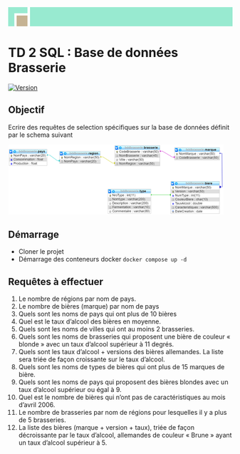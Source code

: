 ![separe](https://github.com/studoo-app/.github/blob/main/profile/studoo-banner-logo.png)
# TD 2 SQL : Base de données Brasserie
[![Version](https://img.shields.io/badge/Version-1.0.0-blue)]()

## Objectif
Ecrire des requêtes de selection spécifiques sur la base de données définit par le schema suivant

![Schema BDD](docs/img.png)

## Démarrage
- Cloner le projet
- Démarrage des conteneurs docker `docker compose up -d`

## Requêtes à effectuer

1.	Le nombre de régions par nom de pays.
2.	Le nombre de bières (marque) par nom de pays
3.	Quels sont les noms de pays qui ont plus de 10 bières
4.	Quel est le taux d’alcool des bières en moyenne.
5.	Quels sont les noms de villes qui ont au moins 2 brasseries.
6.	Quels sont les noms de brasseries qui proposent une bière de couleur « blonde » avec un taux d’alcool supérieur à 11 degrés.
7.	Quels sont les taux d’alcool + versions des bières allemandes. La liste sera triée de façon croissante sur le taux d’alcool.
8.	Quels sont les noms de types de bières qui ont plus de 15 marques de bière.
9.	Quels sont les noms de pays qui proposent des bières blondes avec un taux d’alcool supérieur ou égal à 9.
10.	Quel est le nombre de bières qui n’ont pas de caractéristiques au mois d’avril 2006.
11.	Le nombre de brasseries par nom de régions pour lesquelles il y a plus de 5 brasseries.
12.	La liste des bières (marque + version + taux), triée de façon décroissante par le taux d’alcool, allemandes de couleur « Brune » ayant un taux d’alcool supérieur à 5.


